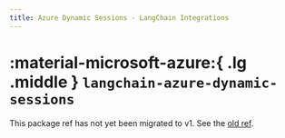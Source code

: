 ```yaml
---
title: Azure Dynamic Sessions - LangChain Integrations
---
```


# :material-microsoft-azure:{ .lg .middle } `langchain-azure-dynamic-sessions`

This package ref has not yet been migrated to v1. See the [old ref](https://python.langchain.com/api_reference/azure_dynamic_sessions/index.html).
